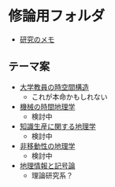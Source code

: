 # 修論用フォルダ

- [研究のメモ](./Docs/00_memo.md)

## テーマ案

- [大学教員の時空間構造](Docs/04_テーマ案_大学教員の時空間構造.md)
  - これが本命かもしれない
- [機械の時間地理学](./Docs/03_テーマ案_機械の時間地理学.md)
  - 検討中
- [知識生産に関する地理学](./Docs/03_テーマ案_知識生産に関する地理学的視点.md)
  - 検討中
- [非移動性の地理学](./Docs/03_テーマ案_非移動性の地理学.md)
  - 検討中
- [地理情報と記号論](./Docs/03_地理情報と記号論.md)
  - 理論研究系？
